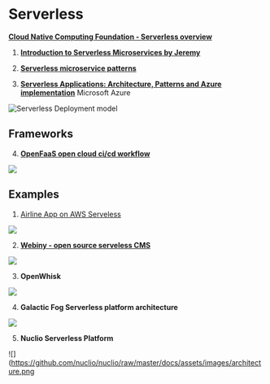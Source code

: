 # Serverless 

**[Cloud Native Computing Foundation - Serverless overview](https://github.com/cncf/wg-serverless/tree/master/whitepapers/serverless-overview)**

1. **[Introduction to Serverless Microservices by Jeremy](https://www.jeremydaly.com/an-introduction-to-serverless-microservices/)**

2. **[Serverless microservice patterns](https://www.jeremydaly.com/serverless-microservice-patterns-for-aws/)**

3. **[Serverless Applications: Architecture, Patterns and Azure implementation](https://docs.microsoft.com/en-us/dotnet/standard/serverless-architecture/)** Microsoft Azure

![Serverless Deployment model](https://docs.microsoft.com/en-us/dotnet/standard/serverless-architecture/media/serverless-monolith-migration.png)

## Frameworks

4. **[OpenFaaS open cloud ci/cd workflow](https://github.com/openfaas/openfaas-cloud)**

![](https://github.com/openfaas/openfaas-cloud/raw/master/docs/ofc-github-conceptual.png)


## Examples

1. [Airline App on AWS Serveless](https://aws.amazon.com/blogs/compute/building-well-architected-serverless-applications-introduction)

![](https://d2908q01vomqb2.cloudfront.net/1b6453892473a467d07372d45eb05abc2031647a/2020/04/01/bwasa-1-4-airline-architecture-1024x511.png)

2. **[Webiny - open source serveless CMS](https://www.webiny.com/)**

![](https://www.webiny.com/static/webiny-server-side-1a92851e504dfa3b4cbd4e25a2c53853.svg)

3. **OpenWhisk**

![](https://github.com/apache/incubator-openwhisk/raw/master/docs/images/OpenWhisk_flow_of_processing.png)

4. **Galactic Fog Serverless platform architecture**

![](http://www.galacticfog.com/images/architecture.png)

5. **Nuclio Serverless Platform**

![](https://github.com/nuclio/nuclio/raw/master/docs/assets/images/architecture.png


